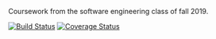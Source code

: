 Coursework from the software engineering class of fall 2019.

[![Build Status](https://travis-ci.org/Alexander-Robert-Keller/MonopolyGame.svg?branch=master)](https://travis-ci.org/Alexander-Robert-Keller/MonopolyGame)
[![Coverage Status](https://coveralls.io/repos/github/Alexander-Robert-Keller/MonopolyGame/badge.svg)](https://coveralls.io/github/Alexander-Robert-Keller/MonopolyGame)